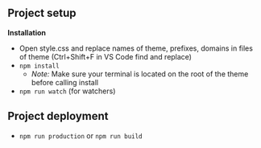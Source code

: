 ## Project setup

**Installation**
- Open style.css and replace names of theme, prefixes, domains in files of theme (Ctrl+Shift+F in VS Code find and replace)
- `npm install`
  - *Note:* Make sure your terminal is located on the root of the theme before calling install
- `npm run watch` (for watchers)

## Project deployment
- `npm run production` or `npm run build`
